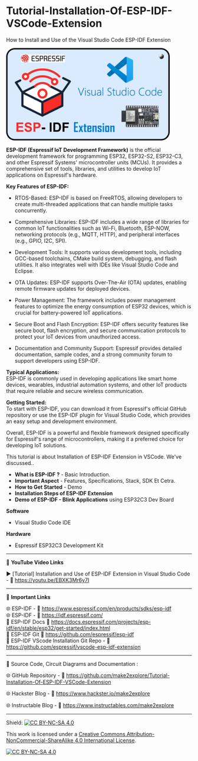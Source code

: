 # Tutorial-Installation-Of-ESP-IDF-VSCode-Extension
 How to Install and Use of the Visual Studio Code ESP-IDF Extension   
  
<img src="/Images/ESP-IDF.jpg" height="250" >
  
**ESP-IDF (Espressif IoT Development Framework)** is the official development framework for programming ESP32, ESP32-S2, ESP32-C3, and other Espressif Systems' microcontroller units (MCUs). It provides a comprehensive set of tools, libraries, and utilities to develop IoT applications on Espressif's hardware.

**Key Features of ESP-IDF:**  
- RTOS-Based: ESP-IDF is based on FreeRTOS, allowing developers to create multi-threaded applications that can handle multiple tasks concurrently.  

- Comprehensive Libraries: ESP-IDF includes a wide range of libraries for common IoT functionalities such as Wi-Fi, Bluetooth, ESP-NOW, networking protocols (e.g., MQTT, HTTP), and peripheral interfaces (e.g., GPIO, I2C, SPI).  

- Development Tools: It supports various development tools, including GCC-based toolchains, CMake build system, debugging, and flash utilities. It also integrates well with IDEs like Visual Studio Code and Eclipse.  

- OTA Updates: ESP-IDF supports Over-The-Air (OTA) updates, enabling remote firmware updates for deployed devices.  

- Power Management: The framework includes power management features to optimize the energy consumption of ESP32 devices, which is crucial for battery-powered IoT applications.  

- Secure Boot and Flash Encryption: ESP-IDF offers security features like secure boot, flash encryption, and secure communication protocols to protect your IoT devices from unauthorized access.  

- Documentation and Community Support: Espressif provides detailed documentation, sample codes, and a strong community forum to support developers using ESP-IDF.  

**Typical Applications:**  
ESP-IDF is commonly used in developing applications like smart home devices, wearables, industrial automation systems, and other IoT products that require reliable and secure wireless communication.

**Getting Started:**  
To start with ESP-IDF, you can download it from Espressif's official GitHub repository or use the ESP-IDF plugin for Visual Studio Code, which provides an easy setup and development environment.
  
Overall, ESP-IDF is a powerful and flexible framework designed specifically for Espressif's range of microcontrollers, making it a preferred choice for developing IoT solutions.

This tutorial is about Installation of ESP-IDF Extension in VSCode. We've discussed..  
- **What is ESP-IDF ?** - Basic Introduction. 
- **Important Aspect** - Features, Specifications, Stack, SDK Et Cetra.  
- **How to Get Started** - Demo
- **Installation Steps of ESP-IDF Extension**
- **Demo of ESP-IDF - Blink Applications** using ESP32C3 Dev Board  

**Software**
- Visual Studio Code IDE  

**Hardware**
- Espressif ESP32C3 Development Kit  

------------------------------------------------------------------------------------------------------

📕 **YouTube Video Links**  

▶️  [Tutorial] Installation and Use of ESP-IDF Extension in Visual Studio Code  - 🔗 https://youtu.be/EBXK3Mr6y7I  

-------------------------------------------------------------------------------------------------------
📒 **Important Links**  
 
🌐 ESP-IDF - 🔗 https://www.espressif.com/en/products/sdks/esp-idf  
🌐 ESP-IDF - 🔗 https://idf.espressif.com/  
📙 ESP-IDF Docs 🔗 https://docs.espressif.com/projects/esp-idf/en/stable/esp32/get-started/index.html  
📘 ESP-IDF Git 🔗 https://github.com/espressif/esp-idf  
📗 ESP-IDF VScode Installation Git Repo - 🔗 https://github.com/espressif/vscode-esp-idf-extension  


------------------------------------------------------------------------------------------------------

📜 Source Code, Circuit Diagrams and Documentation : 

🌐 GitHub Repository - 🔗 https://github.com/make2explore/Tutorial-Installation-Of-ESP-IDF-VSCode-Extension   
  
🌐 Hackster Blog - 🔗 https://www.hackster.io/make2explore  
  
🌐 Instructable Blog - 🔗 https://www.instructables.com/make2explore  
  

------------------------------------------------------------------------------------------  

Shield: [![CC BY-NC-SA 4.0][cc-by-nc-sa-shield]][cc-by-nc-sa]

This work is licensed under a
[Creative Commons Attribution-NonCommercial-ShareAlike 4.0 International License][cc-by-nc-sa].

[![CC BY-NC-SA 4.0][cc-by-nc-sa-image]][cc-by-nc-sa]

[cc-by-nc-sa]: http://creativecommons.org/licenses/by-nc-sa/4.0/
[cc-by-nc-sa-image]: https://licensebuttons.net/l/by-nc-sa/4.0/88x31.png
[cc-by-nc-sa-shield]: https://img.shields.io/badge/License-CC%20BY--NC--SA%204.0-lightgrey.svg